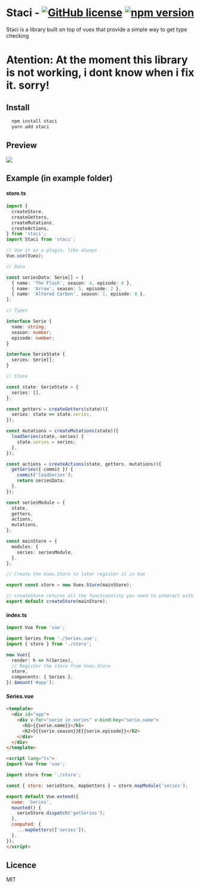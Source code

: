 # Staci - [![GitHub license](https://img.shields.io/badge/license-MIT-blue.svg)](https://github.com/joelmut/staci/blob/master/LICENSE) [![npm version](https://img.shields.io/npm/v/staci.svg)](https://www.npmjs.com/package/staci)

Staci is a library built on top of vuex that provide a simple way to get type checking

# Atention: At the moment this library is not working, i dont know when i fix it. sorry!

## Install

```bash
  npm install staci
  yarn add staci
```

## Preview

![](https://i.imgur.com/ttAYj2j.gif)

## Example (in example folder)

#### store.ts

```typescript
import {
  createStore,
  createGetters,
  createMutations,
  createActions,
} from 'staci';
import Staci from 'staci';

// Use it as a plugin, like always
Vue.use(Vuex);

// Data

const seriesData: Serie[] = [
  { name: 'The Flash', season: 4, episode: 6 },
  { name: 'Arrow', season: 5, episode: 2 },
  { name: 'Altered Carbon', season: 1, episode: 8 },
];

// Types

interface Serie {
  name: string;
  season: number;
  episode: number;
}

interface SerieState {
  series: Serie[];
}

// Store

const state: SerieState = {
  series: [],
};

const getters = createGetters(state)({
  series: state => state.series,
});

const mutations = createMutations(state)({
  loadSeries(state, series) {
    state.series = series;
  },
});

const actions = createActions(state, getters, mutations)({
  getSeries({ commit }) {
    commit('loadSeries');
    return seriesData;
  },
});

const seriesModule = {
  state,
  getters,
  actions,
  mutations,
};

const mainStore = {
  modules: {
    series: seriesModule,
  },
};

// Create the Vuex.Store to later register it in Vue

export const store = new Vuex.Store(mainStore);

// createStore returns all the functionality you need to interact with the store
export default createStore(mainStore);
```

#### index.ts

```typescript
import Vue from 'vue';

import Series from './Series.vue';
import { store } from './store';

new Vue({
  render: h => h(Series),
  // Register the store from Vuex.Store
  store,
  components: { Series },
}).$mount('#app');
```

#### Series.vue

```html
<template>
  <div id="app">
    <div v-for="serie in series" v-bind:key="serie.name">
      <h1>{{serie.name}}</h1>
      <h2>S{{serie.season}}E{{serie.episode}}</h2>
    </div>
  </div>
</template>

<script lang="ts">
import Vue from 'vue';

import store from './store';

const { store: serieStore, mapGetters } = store.mapModule('series');

export default Vue.extend({
  name: 'Series',
  mounted() {
    serieStore.dispatch('getSeries');
  },
  computed: {
    ...mapGetters(['series']),
  },
});
</script>
```

## Licence

MIT
